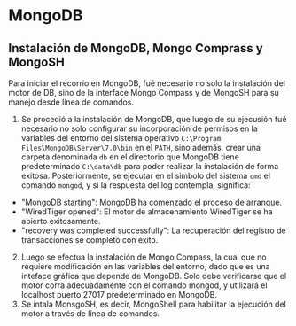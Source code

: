 # MongoDB
## Instalación de MongoDB, Mongo Comprass y MongoSH
Para iniciar el recorrio en MongoDB, fué necesario no solo la instalación del motor de DB, sino de la interface Mongo Compass y de MongoSH para su manejo desde línea de comandos.
1. Se procedió a la instalación de MongoDB, que luego de su ejecusión fué necesario no solo configurar su incorporación de permisos en la variables del entorno del sistema operativo `C:\Program Files\MongoDB\Server\7.0\bin` en el `PATH`, sino además, crear una carpeta denominada `db` en el directorio que MongoDB tiene predeterminado `C:\data\db` para poder realizar la instalación de forma exitosa. Posteriormente, se ejecutar en el simbolo del sistema `cmd` el comando `mongod`, y si la respuesta del log contempla, significa:
+ "MongoDB starting": MongoDB ha comenzado el proceso de arranque.
+ "WiredTiger opened": El motor de almacenamiento WiredTiger se ha abierto exitosamente.
+ "recovery was completed successfully": La recuperación del registro de transacciones se completó con éxito.
2. Luego se efectua la instalación de Mongo Compass, la cual que no requiere modificación en las variables del entorno, dado que es una inteface gráfica que depende de MongoDB. Solo debe verificarse que el motor corra adecuadamente con el comando mongod, y utilizará el localhost puerto 27017 predeterminado en MongoDB.
3. Se intala MonsgoSH, es decir, MongoShell para habilitar la ejecución del motor a través de línea de comandos. 
 
